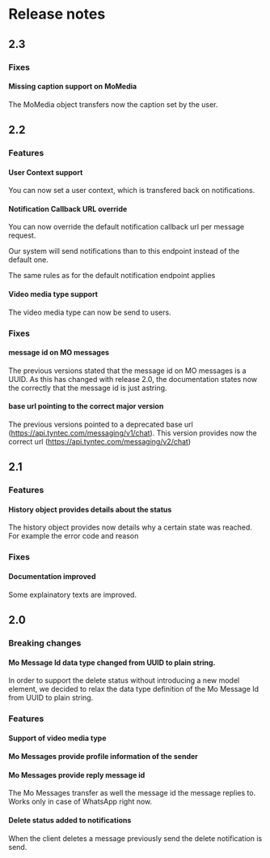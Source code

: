 # Release notes

## 2.3

### Fixes

#### Missing caption support on MoMedia

The MoMedia object transfers now the caption set by the user.

## 2.2

### Features

#### User Context support

You can now set a user context, which is transfered back on notifications.

#### Notification Callback URL override

You can now override the default notification callback url per message request.

Our system will send notifications than to this endpoint instead of the default one.

The same rules as for the default notification endpoint applies

#### Video media type support

The video media type can now be send to users.

### Fixes

#### message id on MO messages

The previous versions stated that the message id on MO messages is a UUID. As this has changed with release 2.0,
the documentation states now the correctly that the message id is just astring.

#### base url pointing to the correct major version

The previous versions pointed to a deprecated base url (https://api.tyntec.com/messaging/v1/chat). This version provides now the correct url (https://api.tyntec.com/messaging/v2/chat)


## 2.1

### Features

#### History object provides details about the status

The history object provides now details why a certain state was reached. For example the error code and reason

### Fixes

#### Documentation improved

Some explainatory texts are improved.

## 2.0

### Breaking changes

#### Mo Message Id data type changed from UUID to plain string.

In order to support the delete status without introducing a new model element, we decided to relax the data type definition of the Mo Message Id from UUID to plain string.

### Features

#### Support of video media type

#### Mo Messages provide profile information of the sender

#### Mo Messages provide reply message id

The Mo Messages transfer as well the message id the message replies to. Works only in case of WhatsApp right now.

#### Delete status added to notifications

When the client deletes a message previously send the delete notification is send.
